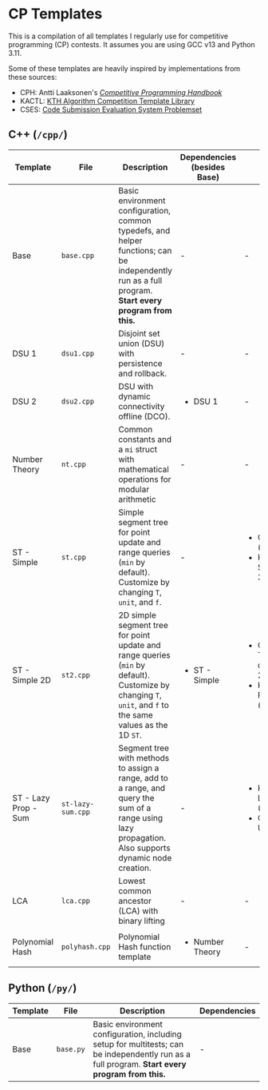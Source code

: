 # CP Templates

This is a compilation of all templates I regularly use for competitive programming (CP) contests. It assumes you are using GCC v13 and Python 3.11.

Some of these templates are heavily inspired by implementations from these sources:
- CPH: Antti Laaksonen's [*Competitive Programming Handbook*](https://cses.fi/book/book.pdf)
- KACTL: [KTH Algorithm Competition Template Library](https://github.com/kth-competitive-programming/kactl/blob/main/kactl.pdf)
- CSES: [Code Submission Evaluation System Problemset](https://cses.fi/problemset/)

## C++ (`/cpp/`)
| Template | File | Description | Dependencies (besides Base) | Inspirations |
| - | - | - | - | - |
| Base | `base.cpp` | Basic environment configuration, common typedefs, and helper functions; can be independently run as a full program. **Start every program from this.** | - | - |
| DSU 1 | `dsu1.cpp` | Disjoint set union (DSU) with persistence and rollback. | - | - |
| DSU 2 | `dsu2.cpp` | DSU with dynamic connectivity offline (DCO). | <ul><li>DSU 1</li></ul> | - |
| Number Theory | `nt.cpp` | Common constants and a `mi` struct with mathematical operations for modular arithmetic | - | - |
| ST - Simple | `st.cpp` | Simple segment tree for point update and range queries (`min` by default). Customize by changing `T`, `unit`, and `f`. | - | <ul><li>CPH Segment Tree (pp. 91)</li><li>KACTL SegmentTree.h (pp. 3)</li></ul>
| ST - Simple 2D | `st2.cpp` | 2D simple segment tree for point update and range queries (`min` by default). Customize by changing `T`, `unit`, and `f` to the same values as the 1D `ST`. | <ul><li>ST - Simple</li></ul> | <ul><li>CPH Segment Tree Two-dimensionality (pp. 274)</li><li>KACTL FenwickTree2d.h (pp. 4)</li></ul>
| ST - Lazy Prop - Sum | `st-lazy-sum.cpp` | Segment tree with methods to assign a range, add to a range, and query the sum of a range using lazy propagation. Also supports dynamic node creation. | - | <ul><li>KACTL LazySegmentTree.h (pp. 3)</li><li>CSES (Range Updates and Sums)</li></ul> |
| LCA | `lca.cpp` | Lowest common ancestor (LCA) with binary lifting | - | - |
| Polynomial Hash | `polyhash.cpp` | Polynomial Hash function template | <ul><li>Number Theory</li></ul> | - |

## Python (`/py/`)
| Template | File | Description | Dependencies |
| - | - | - | - |
| Base | `base.py` | Basic environment configuration, including setup for multitests; can be independently run as a full program. **Start every program from this.** | - |